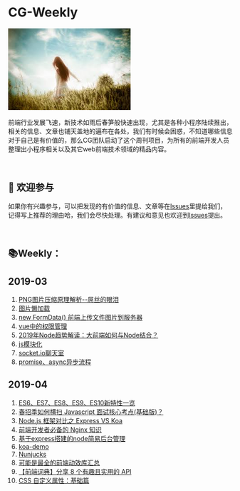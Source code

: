 # CG-Weekly

![weekly-banner](/assets/banner.jpg)

前端行业发展飞速，新技术如雨后春笋般快速出现，尤其是各种小程序陆续推出，相关的信息、文章也铺天盖地的遍布在各处，我们有时候会困惑，不知道哪些信息对于自己是有价值的，那么CG团队启动了这个周刊项目，为所有的前端开发人员整理出小程序相关以及其它web前端技术领域的精品内容。

<br />

##  :clap: 欢迎参与​

如果你有兴趣参与，可以把发现的有价值的信息、文章等在[Issues](https://github.com/gyxyl/CG-Weekly/issues)里提给我们，记得写上推荐的理由哈，我们会尽快处理。有建议和意见也欢迎到[Issues](https://github.com/gyxyl/CG-Weekly/issues)提出。

<br />

## :books: ​Weekly：

## 2019-03

1. [PNG图片压缩原理解析--屌丝的眼泪](https://juejin.im/post/5c8e4feb6fb9a070aa5ce200)
2. [图片懒加载](https://juejin.im/post/5bbc60e8f265da0af609cd04)
3. [new FormData() 前端上传文件图片到服务器](https://juejin.im/post/5a43b10c518825146b10d275)
4. [vue中的权限管理](https://mp.weixin.qq.com/s/b-ehMDzpV5t4C47JvN4QmA)
5. [2019年Node趋势解读：大前端如何与Node结合？](https://mp.weixin.qq.com/s/e_imK5d3QH-t6YJNQUIZOQ)
6. [js模块化](https://github.com/gyxyl/CG-Weekly/tree/master/static/js%E6%A8%A1%E5%9D%97%E5%8C%96)
7. [socket.io聊天室](https://github.com/gyxyl/CG-Weekly/tree/master/static/socket.io)
8. [promise、async异步流程](https://github.com/gyxyl/CG-Weekly/tree/master/static/%E5%BC%82%E6%AD%A5)

## 2019-04

1. [ES6、ES7、ES8、ES9、ES10新特性一览](<https://juejin.im/post/5ca2e1935188254416288eb2?utm_source=gold_browser_extension>)
2. [春招季如何横扫 Javascript 面试核心考点(基础版)？](<https://juejin.im/post/5c6ad9fde51d453c356e37d1>)
3. [Node.js 框架对比之 Express VS Koa](https://segmentfault.com/a/1190000008314332)
4. [前端开发者必备的 Nginx 知识](https://mp.weixin.qq.com/s/BA_JZ_kMBFZBE7jjQDNc1Q)
5. [基于express搭建的node简易后台管理](https://github.com/gyxyl/CG-Weekly/tree/master/static/nodejs)
6. [koa-demo](https://github.com/gyxyl/CG-Weekly/tree/master/static/koa-demo)
7. [Nunjucks](https://github.com/gyxyl/CG-Weekly/tree/master/static/use-nunjucks)
8. [可能是最全的前端动效库汇总](<https://juejin.im/post/5cc089eae51d456e7d189f9d?utm_source=gold_browser_extension>)
9. [【前端词典】分享 8 个有趣且实用的 API](https://juejin.im/post/5c92446b6fb9a070c022f0e2)
10. [CSS 自定义属性：基础篇](https://zhuanlan.zhihu.com/p/25714131)
